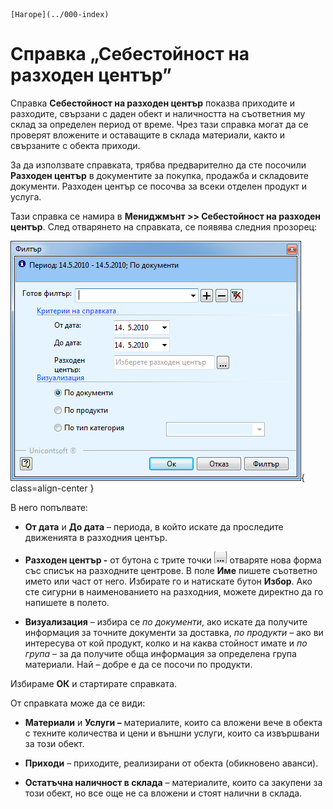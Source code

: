 ```{only} html
[Нагоре](../000-index)
```

# Справка „Себестойност на разходен център”

Справка **Себестойност на разходен център** показва приходите и
разходите, свързани с даден обект и наличността на съответния
му склад за определен период от време. Чрез тази справка могат да се
проверят вложените и оставащите в склада материали, както и свързаните
с обекта приходи.

За да използвате справката, трябва предварително да сте посочили
**Разходен център** в документите за покупка, продажба и
складовите документи. Разходен център се посочва за всеки
отделен продукт и услуга.

Тази справка се намира в **Мениджмънт \>\> Себестойност на разходен
център**. След отварянето на справката, се появява следния
прозорец:

![](905-image110.png){ class=align-center }

В него попълвате:

 - **От дата** и **До дата** – периода, в който искате да проследите движенията в разходния център.

 - **Разходен център -** от бутона с трите точки ![](905-image102.png) отваряте нова форма със списък на разходните центрове. В поле **Име** пишете съответно името или част от него. Избирате го и натискате бутон **Избор**. Ако сте сигурни в наименованието на разходния, можете директно да го напишете в полето.

 - **Визуализация** – избира се *по документи*, ако искате да получите информация за точните документи за доставка, *по продукти –* ако ви интересува от кой продукт, колко и на каква стойност имате и *по група* – за да получите обща информация за определена група материали. Най – добре е да се посочи по продукти.

Избираме **ОК** и стартирате справката.

От справката може да се види:

 - **Материали** и **Услуги –** материалите, които са вложени вече в обекта с техните количества и цени и външни услуги, които са извършвани за този обект.

 - **Приходи** – приходите, реализирани от обекта (обикновено аванси).

 - **Остатъчна наличност в склада** – материалите, които са закупени за този обект, но все още не са вложени и стоят налични в склада.